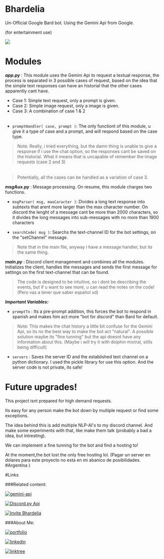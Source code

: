 # Bhardelia
Un-Official Google Bard bot. Using the Gemini Api from Google.

(for entertainment use)

![](https://i.imgur.com/RAJC66P.png)
# Modules

***app.py*** : This module uses the Gemini Api to request a textual response, the process is separated in 3 possible cases of request, based on the idea that the simple text responses can have an historial that the other cases apparently cant have.

- Case 1: Simple text request, only a prompt is given.
- Case 2: Simple image request, only a image is given.
- Case 3: A combination of case 1 & 2

###### 

- `promptHandler( case, prompt )`: The only functiont of this module, u give it a type of case and a prompt, and will respond based on the case type.


> Note: Really, i tried everything, but the damn thing is unable to give a response if i use the chat option, so the responses cant be saved on the historial. What it means that is uncapable of remember the image requests (case 2 and 3)

###### 

> Potentially, all the cases can be handled as a variation of case 3.

***msgAux.py*** : Message processing. On resume, this module charges two functions.

- `msgParser( msg, maxCaracter )`: Divides a long text response into subtexts that arent more larger than the max character number. On discord the lenght of a message cant be more than 2000 characters, so it divides the long messages into sub-messages with no more than 1900 characters

- `searchCode( msg )`: Searchs the text-channel ID for the bot settings, on the "setChannel" message.

> Note that in the main file, anyway i have a message handler, but its the same thing.

***main.py***  : Discord client management and combines all the modules. Initializes the client, handles the messages and sends the first message for settings on the first text-channel that can be found. 

>The code is designed to be intuitive, so i dont be describing the events, but if u want to see more, u can read the notes on the code! (Pero vas a tener que saber español xd)

***Important Variables:***

- `promptTo` : Its a pre-prompt addition, this forces the bot to respond in spanish and makes him act more "bot for discord" than Bard for default.

> Note: This makes the chat history a little bit confuse for the Gemini Api, so its no the best way to make the bot act "natural". A possible solution maybe its "fine tunning" but the api doesnt have any information about this. (Maybe i will try it with dolphin mixtral, stills being difficult) 

- `servers` : Saves the server ID and the established text channel on a python dictionary. I used the pickle library for use this option. And the server code is not private, its safe!


# Future upgrades!

This project isnt prepared for high demand requests. 

Its easy for any person make the bot down by multiple request or find some exceptions. 

The idea behind this is add multiple NLP-AI's to my discord channel. And make some experiments with that, like make them talk (probably a bad a idea, but intresting).

We can implement a fine tunning for the bot and find a hosting to! 

At the moment,the bot lost the only free hosting lol. (Pagar un server en dolares para este proyecto no esta en mi abanico de posibilidades. #Argentina )

#Links

###Related content:

[![gemini-api](https://img.shields.io/badge/-Gemini%20Api%20Docs-informational?logo=Google&style=for-the-badge&logoColor=4285f4&color=fafafa&labelColor=fafafa)](https://ai.google.dev/tutorials/python_quickstart "Gemini-Api")

[![Discord.py Api](https://img.shields.io/badge/-Discord.py-informational?logo=Discord&style=for-the-badge&logoColor=bdc733&color=555555&labelColor=052d57)](https://discordpy.readthedocs.io/en/stable/)

[![Invite Bhardelia](https://img.shields.io/badge/-Invite%20Bhardelia-informational?logo=Discord&style=for-the-badge&logoColor=ffffff&color=fafafa&labelColor=5865f2&)](https://discord.com/oauth2/authorize?client_id=1198735562706792518&scope=applications.commands%20bot&permissions=537159744)

###About Me:

[![portfolio](https://img.shields.io/badge/my_portfolio-000?style=for-the-badge&logo=ko-fi&logoColor=white)](https://the-synthetica.github.io/)

[![linkedin](https://img.shields.io/badge/linkedin-0A66C2?style=for-the-badge&logo=linkedin&logoColor=white)](https://www.linkedin.com/in/franciscorizzi/)

[![linktree](https://img.shields.io/badge/linktree-black?style=for-the-badge&logo=linktree&logoColor=4DCC17)](https://linktr.ee/FranciscoRizzi)
